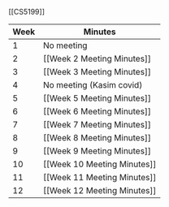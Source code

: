 [[CS5199]]

| Week | Minutes                     |
| ---- | --------------------------- |
| 1    | No meeting                  |
| 2    | [[Week 2 Meeting Minutes]]  |
| 3    | [[Week 3 Meeting Minutes]]  |
| 4    | No meeting (Kasim covid)    |
| 5    | [[Week 5 Meeting Minutes]]  |
| 6    | [[Week 6 Meeting Minutes]]  |
| 7    | [[Week 7 Meeting Minutes]]  |
| 8    | [[Week 8 Meeting Minutes]]  |
| 9    | [[Week 9 Meeting Minutes]]  |
| 10   | [[Week 10 Meeting Minutes]] |
| 11   | [[Week 11 Meeting Minutes]] |
| 12   | [[Week 12 Meeting Minutes]] |

